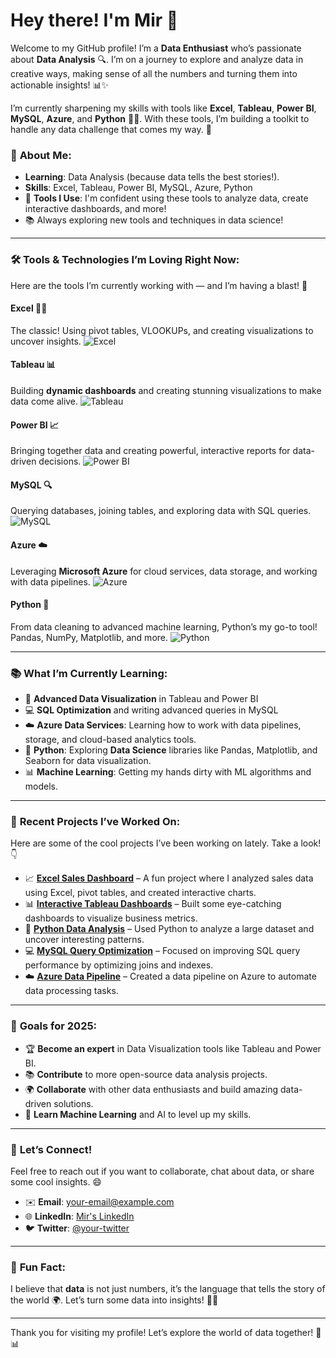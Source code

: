 # Hey there! I'm **Mir** 👋

Welcome to my GitHub profile! I’m a **Data Enthusiast** who’s passionate about **Data Analysis** 🔍. I’m on a journey to explore and analyze data in creative ways, making sense of all the numbers and turning them into actionable insights! 📊✨

I’m currently sharpening my skills with tools like **Excel**, **Tableau**, **Power BI**, **MySQL**, **Azure**, and **Python** 🧑‍💻. With these tools, I’m building a toolkit to handle any data challenge that comes my way. 💪

### 🚀 **About Me**:
- **Learning**: Data Analysis (because data tells the best stories!).
- **Skills**: Excel, Tableau, Power BI, MySQL, Azure, Python
- 🔧 **Tools I Use**: I'm confident using these tools to analyze data, create interactive dashboards, and more!
- 📚 Always exploring new tools and techniques in data science!

---

### 🛠 **Tools & Technologies I’m Loving Right Now**:
Here are the tools I’m currently working with — and I’m having a blast! 🚀

#### **Excel** 🧑‍💼
The classic! Using pivot tables, VLOOKUPs, and creating visualizations to uncover insights.
![Excel](https://upload.wikimedia.org/wikipedia/commons/0/0d/Microsoft_Excel_Logo_2013.svg)

#### **Tableau** 📊
Building **dynamic dashboards** and creating stunning visualizations to make data come alive.
![Tableau](https://upload.wikimedia.org/wikipedia/commons/thumb/e/ec/Tableau_Logo_2019.svg/2560px-Tableau_Logo_2019.svg.png)

#### **Power BI** 📈
Bringing together data and creating powerful, interactive reports for data-driven decisions.
![Power BI](https://upload.wikimedia.org/wikipedia/commons/e/e3/Power_BI_Logo.svg)

#### **MySQL** 🔍
Querying databases, joining tables, and exploring data with SQL queries.
![MySQL](https://upload.wikimedia.org/wikipedia/commons/8/87/MySQL_logo.png)

#### **Azure** ☁️
Leveraging **Microsoft Azure** for cloud services, data storage, and working with data pipelines.
![Azure](https://upload.wikimedia.org/wikipedia/commons/4/47/Microsoft_Azure_Logo.svg)

#### **Python** 🐍
From data cleaning to advanced machine learning, Python’s my go-to tool! Pandas, NumPy, Matplotlib, and more.
![Python](https://upload.wikimedia.org/wikipedia/commons/c/c3/Python-logo-notext.svg)

---

### 📚 **What I’m Currently Learning**:
- 🚀 **Advanced Data Visualization** in Tableau and Power BI
- 💻 **SQL Optimization** and writing advanced queries in MySQL
- ☁️ **Azure Data Services**: Learning how to work with data pipelines, storage, and cloud-based analytics tools.
- 🐍 **Python**: Exploring **Data Science** libraries like Pandas, Matplotlib, and Seaborn for data visualization.
- 📊 **Machine Learning**: Getting my hands dirty with ML algorithms and models.

---

### 💼 **Recent Projects I’ve Worked On**:

Here are some of the cool projects I’ve been working on lately. Take a look! 👇

- 📈 **[Excel Sales Dashboard](https://github.com/your-username/excel-sales-dashboard)** – A fun project where I analyzed sales data using Excel, pivot tables, and created interactive charts.
- 📊 **[Interactive Tableau Dashboards](https://github.com/your-username/tableau-dashboards)** – Built some eye-catching dashboards to visualize business metrics.
- 🐍 **[Python Data Analysis](https://github.com/your-username/python-data-analysis)** – Used Python to analyze a large dataset and uncover interesting patterns.
- 💻 **[MySQL Query Optimization](https://github.com/your-username/mysql-query-optimization)** – Focused on improving SQL query performance by optimizing joins and indexes.
- ☁️ **[Azure Data Pipeline](https://github.com/your-username/azure-data-pipeline)** – Created a data pipeline on Azure to automate data processing tasks.

---

### 🌱 **Goals for 2025**:
- 🏆 **Become an expert** in Data Visualization tools like Tableau and Power BI.
- 📚 **Contribute** to more open-source data analysis projects.
- 🌍 **Collaborate** with other data enthusiasts and build amazing data-driven solutions.
- 🧠 **Learn Machine Learning** and AI to level up my skills.

---

### 💬 **Let’s Connect!**

Feel free to reach out if you want to collaborate, chat about data, or share some cool insights. 😄

- ✉️ **Email**: [your-email@example.com](mailto:your-email@example.com)
- 🌐 **LinkedIn**: [Mir's LinkedIn](https://www.linkedin.com/in/your-linkedin)
- 🐦 **Twitter**: [@your-twitter](https://twitter.com/your-twitter)

---

### 📌 **Fun Fact**:
I believe that **data** is not just numbers, it’s the language that tells the story of the world 🌍. Let’s turn some data into insights! 🧠✨

---

Thank you for visiting my profile! Let’s explore the world of data together! 🚀📊

